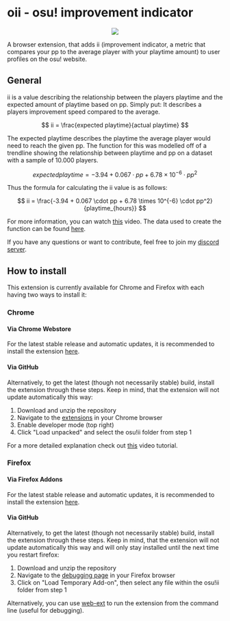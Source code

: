 # oii - osu! improvement indicator

<p align="center">
  <img src="https://github.com/ferryhmm/oii/blob/main/images/oii128.png" />
</p>

A browser extension, that adds ii (improvement indicator, a metric that compares your pp to the average player with your playtime amount) to user profiles on the osu! website.


## General

ii is a value describing the relationship between the players playtime and the expected amount of playtime based on pp. Simply put: It describes a players improvement speed compared to the average.

$$
ii = \frac{expected playtime}{actual playtime} 
$$

The expected playtime describes the playtime the average player would need to reach the given pp. The function for this was modelled off of a trendline showing the relationship between playtime and pp on a dataset with a sample of 10.000 players.

$$
expected playtime = -3.94 + 0.067 \cdot pp + 6.78 \times 10^{-6} \cdot pp^2
$$

Thus the formula for calculating the ii value is as follows:

$$
ii = \frac{-3.94 + 0.067 \cdot pp + 6.78 \times 10^{-6} \cdot pp^2}{playtime_{hours}} 
$$


For more information, you can watch [this](https://www.youtube.com/watch?v=F8qqWkmtCG0) video. The data used to create the function can be found [here](https://docs.google.com/spreadsheets/d/1uiXBByPjOqOvEGd0QbGaDst6KkuVsww2Q0ropcMlTVY).

If you have any questions or want to contribute, feel free to join my [discord server](https://discord.com/invite/cT6vzbvpe8).

## How to install

This extension is currently available for Chrome and Firefox with each having two ways to install it:

### Chrome
#### Via Chrome Webstore

For the latest stable release and automatic updates, it is recommended to install the extension [here](https://chromewebstore.google.com/detail/oii/dmodoodhamgjfnfnokgflekfjgjagpna).

#### Via GitHub

Alternatively, to get the latest (though not necessarily stable) build, install the extension through these steps. Keep in mind, that the extension will not update automatically this way:

1. Download and unzip the repository
2. Navigate to the [extensions](chrome://extensions/) in your Chrome browser
3. Enable developer mode (top right)
4. Click "Load unpacked" and select the osu!ii folder from step 1

For a more detailed explanation check out [this](https://www.youtube.com/watch?v=nmSpWQJuTaQ) video tutorial.


### Firefox
#### Via Firefox Addons

For the latest stable release and automatic updates, it is recommended to install the extension [here](https://addons.mozilla.org/en/firefox/addon/oii/).

#### Via GitHub

Alternatively, to get the latest (though not necessarily stable) build, install the extension through these steps. Keep in mind, that the extension will not update automatically this way and will only stay installed until the next time you restart firefox:

1. Download and unzip the repository
2. Navigate to the [debugging page](about:debugging) in your Firefox browser
3. Click on "Load Temporary Add-on", then select any file within the osu!ii folder from step 1

Alternatively, you can use [web-ext](https://extensionworkshop.com/documentation/develop/getting-started-with-web-ext/) to run the extension from the command line (useful for debugging).